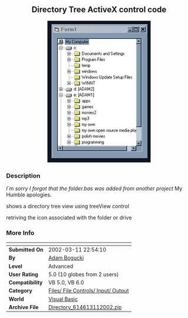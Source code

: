 ﻿<div align="center">

## Directory Tree ActiveX control code

<img src="PIC20023111651528405.jpg">
</div>

### Description

*I`m sorry I forgot that the folder.bas was added from another project* My Humble apologies.

shows a directory tree view using treeView control

retriving the icon associated with the folder or drive
 
### More Info
 


<span>             |<span>
---                |---
**Submitted On**   |2002-03-11 22:54:10
**By**             |[Adam Bogucki](https://github.com/Planet-Source-Code/PSCIndex/blob/master/ByAuthor/adam-bogucki.md)
**Level**          |Advanced
**User Rating**    |5.0 (10 globes from 2 users)
**Compatibility**  |VB 5\.0, VB 6\.0
**Category**       |[Files/ File Controls/ Input/ Output](https://github.com/Planet-Source-Code/PSCIndex/blob/master/ByCategory/files-file-controls-input-output__1-3.md)
**World**          |[Visual Basic](https://github.com/Planet-Source-Code/PSCIndex/blob/master/ByWorld/visual-basic.md)
**Archive File**   |[Directory\_614613112002\.zip](https://github.com/Planet-Source-Code/adam-bogucki-directory-tree-activex-control-code__1-32592/archive/master.zip)








